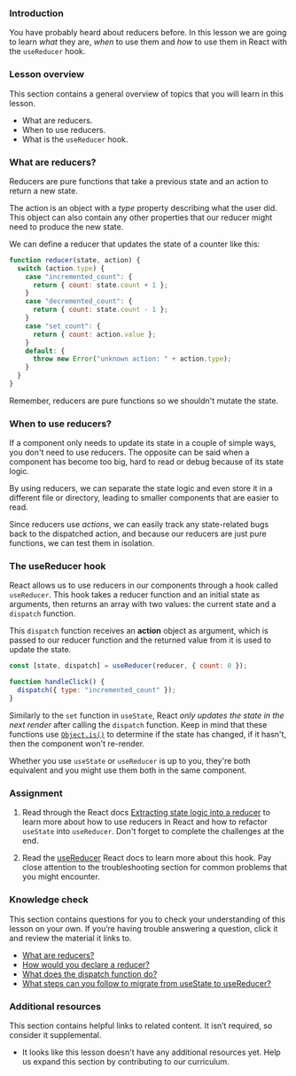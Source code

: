 ### Introduction

You have probably heard about reducers before. In this lesson we are going to
learn *what* they are, *when* to use them and *how* to use them in React with the `useReducer` hook.

### Lesson overview

This section contains a general overview of topics that you will learn in this lesson.

- What are reducers.
- When to use reducers.
- What is the `useReducer` hook.

### What are reducers?

Reducers are pure functions that take a previous state and an action to return a new state.

The action is an object with a *type* property describing what the user did. This object can also contain
any other properties that our reducer might need to produce the new state.

We can define a reducer that updates the state of a counter like this:

```js
function reducer(state, action) {
  switch (action.type) {
    case "incremented_count": {
      return { count: state.count + 1 };
    }
    case "decremented_count": {
      return { count: state.count - 1 };
    }
    case "set_count": {
      return { count: action.value };
    }
    default: {
      throw new Error("unknown action: " + action.type);
    }
  }
}
```

Remember, reducers are pure functions so we shouldn't mutate the state.

### When to use reducers?

If a component only needs to update its state in a couple of simple ways, you don't need to use reducers.
The opposite can be said when a component has become too big, hard to read or debug because of its state logic.

By using reducers, we can separate the state logic and even store it in a different file or directory, leading
to smaller components that are easier to read.

Since reducers use *actions*, we can easily track any state-related bugs back to the dispatched action,
and because our reducers are just pure functions, we can test them in isolation.

### The useReducer hook

React allows us to use reducers in our components through a hook called `useReducer`. This hook takes a reducer function and
an initial state as arguments, then returns an array with two values: the current state and a `dispatch` function.

This `dispatch` function receives an **action** object as argument, which is passed to our reducer function and
the returned value from it is used to update the state.

```js
const [state, dispatch] = useReducer(reducer, { count: 0 });

function handleClick() {
  dispatch({ type: "incremented_count" });
}
```

Similarly to the `set` function in `useState`, React *only updates the state in the next render* after calling the `dispatch` function.
Keep in mind that these functions use [`Object.is()`](https://developer.mozilla.org/en-US/docs/Web/JavaScript/Reference/Global_Objects/Object/is) to determine if the state has changed, if it hasn't, then the component won't re-render.

Whether you use `useState` or `useReducer` is up to you, they're both equivalent and you might use them both in the same component.

### Assignment

<div class="lesson-content__panel" markdown="1">

1. Read through the React docs [Extracting state logic into a reducer](https://react.dev/learn/extracting-state-logic-into-a-reducer) to learn more about how to use reducers in React and how to refactor `useState` into `useReducer`. Don't forget to complete the challenges at the end.

2. Read the [useReducer](https://react.dev/reference/react/useReducer) React docs to learn more about this hook. Pay close attention to the troubleshooting section for common problems that you might encounter.

</div>

### Knowledge check

This section contains questions for you to check your understanding of this lesson on your own. If you’re having trouble answering a question, click it and review the material it links to.

- [What are reducers?](#what-are-reducers)
- [How would you declare a reducer?](https://react.dev/reference/react/useReducer#writing-the-reducer-function)
- [What does the dispatch function do?](#the-usereducer-hook)
- [What steps can you follow to migrate from useState to useReducer?](https://react.dev/learn/extracting-state-logic-into-a-reducer#consolidate-state-logic-with-a-reducer)

### Additional resources

This section contains helpful links to related content. It isn’t required, so consider it supplemental.

- It looks like this lesson doesn't have any additional resources yet. Help us expand this section by contributing to our curriculum.
